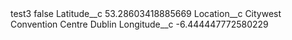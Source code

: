 <?xml version="1.0" encoding="UTF-8"?>
<CustomMetadata xmlns="http://soap.sforce.com/2006/04/metadata" xmlns:xsi="http://www.w3.org/2001/XMLSchema-instance" xmlns:xsd="http://www.w3.org/2001/XMLSchema">
    <label>test3</label>
    <protected>false</protected>
    <values>
        <field>Latitude__c</field>
        <value xsi:type="xsd:double">53.28603418885669</value>
    </values>
    <values>
        <field>Location__c</field>
        <value xsi:type="xsd:string">Citywest Convention Centre Dublin</value>
    </values>
    <values>
        <field>Longitude__c</field>
        <value xsi:type="xsd:double">-6.444447772580229</value>
    </values>
</CustomMetadata>

